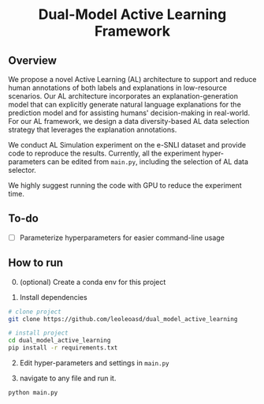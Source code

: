 <div align="center">    
 
# Dual-Model Active Learning Framework



<!--  
Conference   
-->   
</div>
 
## Overview   
We propose a novel Active Learning (AL) architecture to support and reduce human annotations of both labels and explanations in low-resource scenarios. Our AL architecture incorporates an explanation-generation model that can explicitly generate natural language explanations for the prediction model and for assisting humans' decision-making in real-world. For our AL framework, we design a data diversity-based AL data selection strategy that leverages the explanation annotations.

We conduct AL Simulation experiment on the e-SNLI dataset and provide code to reproduce the results. Currently, all the experiment hyper-parameters can be edited from ```main.py```, including the selection of AL data selector.

We highly suggest running the code with GPU to reduce the experiment time. 

## To-do

- [ ] Parameterize hyperparameters for easier command-line usage

## How to run   

0. (optional) Create a conda env for this project

1. Install dependencies   
```bash
# clone project   
git clone https://github.com/leoleoasd/dual_model_active_learning

# install project   
cd dual_model_active_learning
pip install -r requirements.txt
 ```
2. Edit hyper-parameters and settings in ```main.py```

3. navigate to any file and run it.   
 ```bash
python main.py
```


